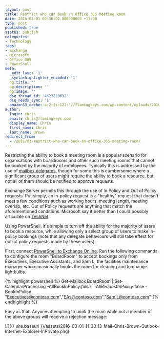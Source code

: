```yaml
---
layout: post
title: Restrict who can Book an Office 365 Meeting Room
date: 2016-03-01 00:36:02.000000000 +11:00
type: post
published: true
status: publish
categories:
- Technology
tags:
- Exchange
- Microsoft
- Office 365
- PowerShell
meta:
  _edit_last: '1'
  _syntaxhighlighter_encoded: '1'
  og:title: ''
  og:description: ''
  og:image: ''
  dsq_thread_id: '4623220631'
  dsq_needs_sync: '1'
  amazonS3_cache: a:2:{s:121:"//flamingkeys.com/wp-content/uploads/2016/03/2016-03-01-11_30_13-Mail-Chris-Brown-Outlook-Internet-Explorer-InPrivate.png";i:1116;s:129:"//flamingkeys.com/wp-content/uploads/2016/03/2016-03-01-11_30_13-Mail-Chris-Brown-Outlook-Internet-Explorer-InPrivate-300x221.png";i:1116;}
author:
  login: chris
  email: chris@flamingkeys.com
  display_name: Chris
  first_name: Chris
  last_name: Brown
redirect_from:
  - /2016/03/restrict-who-can-book-an-office-365-meeting-room/
---
```

Restricting the ability to book a meeting room is a popular scenario for organisations with boardrooms and other such meeting rooms that cannot be booked by the majority of employees. Typically this is addressed by the use of [mailbox delegates](http://exchangeserverpro.com/exchange-server-2013-room-equipment-mailboxes/), though for some this is cumbersome where a significant group of users might require the ability to book a resource, but not all of them should be notified to approve requests.

Exchange Server permits this through the use of In Policy and Out of Policy requests. Put simply, an in-policy request is a "healthy" request that doesn't meet a few conditions such as working hours, meeting length, meeting overlap, etc. Out of Policy requests are anything that match the aforementioned conditions. Microsoft say it better than I could possibly articulate on [TechNet](https://technet.microsoft.com/en-us/library/bb124542(v=exchg.141).aspx).

Using PowerShell, it's simple to turn off the ability for the majority of users to book a resource, while allowing only a select group of users to make in-policy bookings (note that any delegate behaviours will still take effect for out-of policy requests made by these users):

First, connect [PowerShell to Exchange Online](https://technet.microsoft.com/en-au/library/jj984289(v=exchg.160).aspx). Run the following commands to configure the room "BoardRoom" to accept bookings only from Executives, Executive Assistants, and Sam L, the facilities maintenance manager who occasionally books the room for cleaning and to change lightbulbs.

{% highlight powershell %}
Get-Mailbox BoardRoom | Set-CalendarProcessing -AllBookInPolicy:$false -AllRequestInPolicy:$false -BookInPolicy "Executives@contoso.com","EAs@contoso.com","Sam.L@contoso.com"
{% endhighlight %}

Easy as that. Anyone attempting to book the room while not a member of the above groups will receive a rejection message:

![]({{ site.baseurl }}/assets/2016-03-01-11_30_13-Mail-Chris-Brown-Outlook-Internet-Explorer-InPrivate.png)
